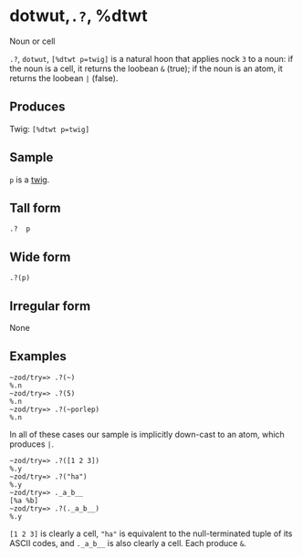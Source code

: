 dotwut,`.?`, %dtwt
===========================

Noun or cell

`.?`, `dotwut`, `[%dtwt p=twig]` is a natural hoon that applies nock `3`
to a noun: if the noun is a cell, it returns the loobean `&` (true); if
the noun is an atom, it returns the loobean `|` (false).

Produces
--------

Twig: `[%dtwt p=twig]`

Sample
------

`p` is a [twig]().

Tall form
---------

    .?  p

Wide form
---------

    .?(p)

Irregular form
--------------

None

Examples
--------

    ~zod/try=> .?(~)
    %.n
    ~zod/try=> .?(5)
    %.n
    ~zod/try=> .?(~porlep)
    %.n

In all of these cases our sample is implicitly down-cast to an atom,
which produces `|`.

    ~zod/try=> .?([1 2 3])
    %.y
    ~zod/try=> .?("ha")
    %.y
    ~zod/try=> ._a_b__
    [%a %b]
    ~zod/try=> .?(._a_b__)
    %.y

`[1 2 3]` is clearly a cell, `"ha"` is equivalent to the null-terminated
tuple of its ASCII codes, and `._a_b__` is also clearly a cell. Each
produce `&`.
